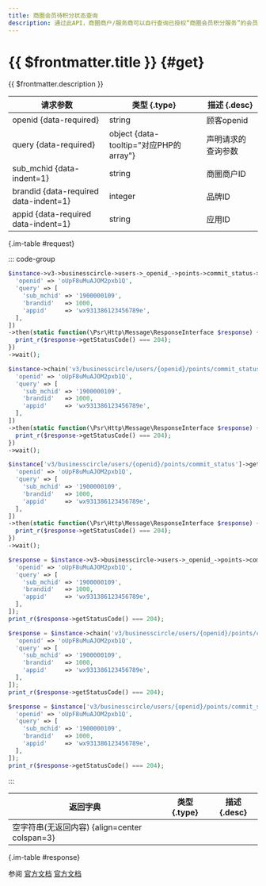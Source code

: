 ```yaml
---
title: 商圈会员待积分状态查询
description: 通过此API，商圈商户/服务商可以自行查询已授权“商圈会员积分服务”的会员用户当日在该商圈的待积分状态。
---
```


# {{ $frontmatter.title }} {#get}

{{ $frontmatter.description }}

| 请求参数 | 类型 {.type} | 描述 {.desc}
| --- | --- | ---
| openid {data-required} | string | 顾客openid
| query {data-required} | object {data-tooltip="对应PHP的array"} | 声明请求的查询参数
| sub_mchid {data-indent=1} | string | 商圈商户ID
| brandid {data-required data-indent=1} | integer | 品牌ID
| appid {data-required data-indent=1} | string | 应用ID

{.im-table #request}

::: code-group

```php [异步纯链式]
$instance->v3->businesscircle->users->_openid_->points->commit_status->getAsync([
  'openid' => 'oUpF8uMuAJOM2pxb1Q',
  'query' => [
    'sub_mchid' => '1900000109',
    'brandid'   => 1000,
    'appid'     => 'wx931386123456789e',
  ],
])
->then(static function(\Psr\Http\Message\ResponseInterface $response) {
  print_r($response->getStatusCode() === 204);
})
->wait();
```

```php [异步声明式]
$instance->chain('v3/businesscircle/users/{openid}/points/commit_status')->getAsync([
  'openid' => 'oUpF8uMuAJOM2pxb1Q',
  'query' => [
    'sub_mchid' => '1900000109',
    'brandid'   => 1000,
    'appid'     => 'wx931386123456789e',
  ],
])
->then(static function(\Psr\Http\Message\ResponseInterface $response) {
  print_r($response->getStatusCode() === 204);
})
->wait();
```

```php [异步属性式]
$instance['v3/businesscircle/users/{openid}/points/commit_status']->getAsync([
  'openid' => 'oUpF8uMuAJOM2pxb1Q',
  'query' => [
    'sub_mchid' => '1900000109',
    'brandid'   => 1000,
    'appid'     => 'wx931386123456789e',
  ],
])
->then(static function(\Psr\Http\Message\ResponseInterface $response) {
  print_r($response->getStatusCode() === 204);
})
->wait();
```

```php [同步纯链式]
$response = $instance->v3->businesscircle->users->_openid_->points->commit_status->get([
  'openid' => 'oUpF8uMuAJOM2pxb1Q',
  'query' => [
    'sub_mchid' => '1900000109',
    'brandid'   => 1000,
    'appid'     => 'wx931386123456789e',
  ],
]);
print_r($response->getStatusCode() === 204);
```

```php [同步声明式]
$response = $instance->chain('v3/businesscircle/users/{openid}/points/commit_status')->get([
  'openid' => 'oUpF8uMuAJOM2pxb1Q',
  'query' => [
    'sub_mchid' => '1900000109',
    'brandid'   => 1000,
    'appid'     => 'wx931386123456789e',
  ],
]);
print_r($response->getStatusCode() === 204);
```

```php [同步属性式]
$response = $instance['v3/businesscircle/users/{openid}/points/commit_status']->get([
  'openid' => 'oUpF8uMuAJOM2pxb1Q',
  'query' => [
    'sub_mchid' => '1900000109',
    'brandid'   => 1000,
    'appid'     => 'wx931386123456789e',
  ],
]);
print_r($response->getStatusCode() === 204);
```

:::

| 返回字典 | 类型 {.type} | 描述 {.desc}
| --- | --- | ---
| 空字符串(无返回内容) {align=center colspan=3}

{.im-table #response}

参阅 [官方文档](https://pay.weixin.qq.com/docs/merchant/apis/smart-business-circle/points/get-points-commit-status.html) [官方文档](https://pay.weixin.qq.com/docs/partner/apis/smart-business-circle/points/get-points-commit-status.html)
